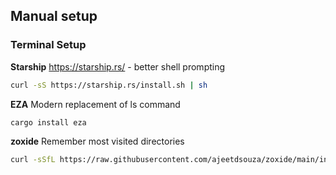 ## Manual setup

### Terminal Setup

**Starship** <https://starship.rs/> - better shell prompting

```bash
curl -sS https://starship.rs/install.sh | sh
```

**EZA** Modern replacement of ls command

```bash
cargo install eza
```

**zoxide** Remember most visited directories

```bash
curl -sSfL https://raw.githubusercontent.com/ajeetdsouza/zoxide/main/install.sh | sh
```
